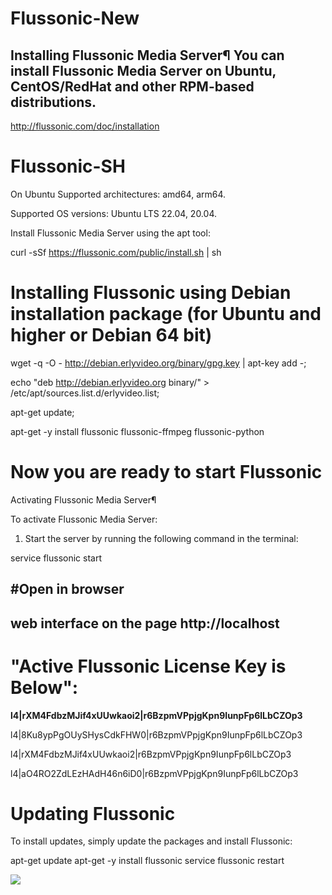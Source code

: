 # Flussonic-New


Installing Flussonic Media Server¶
You can install Flussonic Media Server on Ubuntu, CentOS/RedHat and other RPM-based distributions.
----------------

http://flussonic.com/doc/installation

# Flussonic-SH
On Ubuntu
Supported architectures: amd64, arm64.

Supported OS versions: Ubuntu LTS 22.04, 20.04.

Install Flussonic Media Server using the apt tool:

curl -sSf https://flussonic.com/public/install.sh | sh

# Installing Flussonic using Debian installation package (for Ubuntu and higher or Debian 64 bit)

wget -q -O - http://debian.erlyvideo.org/binary/gpg.key | apt-key add -;

echo "deb http://debian.erlyvideo.org binary/" > /etc/apt/sources.list.d/erlyvideo.list;

apt-get update;

apt-get -y install flussonic flussonic-ffmpeg flussonic-python

# Now you are ready to start Flussonic

Activating Flussonic Media Server¶

To activate Flussonic Media Server:

1) Start the server by running the following command in the terminal:

service flussonic start

#Open in browser
---
web interface on the page http://localhost
 --


# "Active Flussonic License Key is Below":
**l4|rXM4FdbzMJif4xUUwkaoi2|r6BzpmVPpjgKpn9IunpFp6lLbCZOp3** 

l4|8Ku8ypPgOUySHysCdkFHW0|r6BzpmVPpjgKpn9IunpFp6lLbCZOp3

l4|rXM4FdbzMJif4xUUwkaoi2|r6BzpmVPpjgKpn9IunpFp6lLbCZOp3

l4|aO4RO2ZdLEzHAdH46n6iD0|r6BzpmVPpjgKpn9IunpFp6lLbCZOp3

# Updating Flussonic

To install updates, simply update the packages and install Flussonic:

apt-get update
apt-get -y install flussonic
service flussonic restart




<a href="https://hits.seeyoufarm.com"><img src="https://hits.seeyoufarm.com/api/count/incr/badge.svg?url=https%3A%2F%2Fsohag1192.github.io%2FFlussonic-New%2F&count_bg=%2379C83D&title_bg=%23555555&icon=&icon_color=%23E7E7E7&title=hits&edge_flat=false"/></a>

